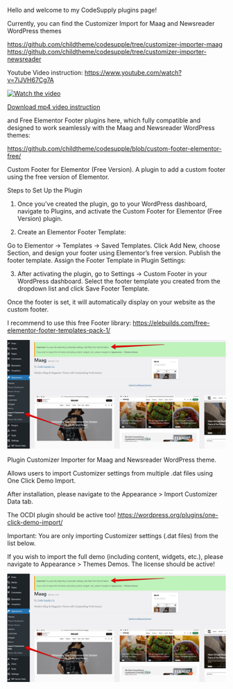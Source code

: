 Hello and welcome to my CodeSupply plugins page!

Currently, you can find the Customizer Import for Maag and Newsreader WordPress themes 

https://github.com/childtheme/codesupple/tree/customizer-importer-maag 
https://github.com/childtheme/codesupple/tree/customizer-importer-newsreader

Youtube Video instruction: https://www.youtube.com/watch?v=7iJVH67Cg7A

[![Watch the video](https://i.ytimg.com/an_webp/7iJVH67Cg7A/mqdefault_6s.webp?du=3000&sqp=CNCThLcG&rs=AOn4CLAuhZ0VrEiBiH_Zcl_FMNm5XD1xsQ)](https://www.youtube.com/watch?v=7iJVH67Cg7A)

[Download mp4 video instruction](https://github.com/childtheme/codesupple/blob/main/video_customizer.mp4)

and Free Elementor Footer plugins here, which fully compatible and designed to work seamlessly with the Maag and Newsreader WordPress themes:

https://github.com/childtheme/codesupple/blob/custom-footer-elementor-free/

Custom Footer for Elementor (Free Version).
A plugin to add a custom footer using the free version of Elementor.

Steps to Set Up the Plugin

1. Once you've created the plugin, go to your WordPress dashboard, navigate to Plugins, and activate the Custom Footer for Elementor (Free Version) plugin.

2. Create an Elementor Footer Template:

Go to Elementor → Templates → Saved Templates.
Click Add New, choose Section, and design your footer using Elementor’s free version.
Publish the footer template.
Assign the Footer Template in Plugin Settings:

3. After activating the plugin, go to Settings → Custom Footer in your WordPress dashboard.
Select the footer template you created from the dropdown list and click Save Footer Template.

Once the footer is set, it will automatically display on your website as the custom footer.

I recommend to use this free Footer library:
https://elebuilds.com/free-elementor-footer-templates-pack-1/

![Alt text](https://github.com/childtheme/codesupple/blob/main/screenshot.jpg)

Plugin Customizer Importer for Maag and Newsreader WordPress theme.

Allows users to import Customizer settings from multiple .dat files using One Click Demo Import.

After installation, please navigate to the Appearance > Import Customizer Data tab.

The OCDI plugin should be active too!
https://wordpress.org/plugins/one-click-demo-import/

Important: You are only importing Customizer settings (.dat files) from the list below.

If you wish to import the full demo (including content, widgets, etc.), please navigate to Appearance > Themes Demos. The license should be active!

![Alt text](https://github.com/childtheme/codesupple/blob/customizer-importer-maag/screenshot.jpg)


